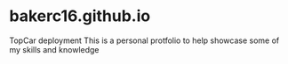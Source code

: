 # bakerc16.github.io
TopCar deployment
This is a personal protfolio to help showcase some of my skills and knowledge
